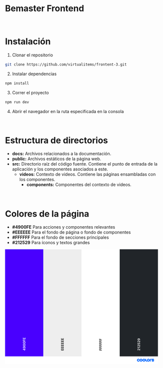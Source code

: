 # Bemaster Frontend

<br>

# Instalación

1. Clonar el repositorio

```bash
git clone https://github.com/virtualitems/frontent-3.git
```

2. Instalar dependencias

```bash
npm install
```

3. Correr el proyecto

```bash
npm run dev
```

4. Abrir el navegador en la ruta especificada en la consola

<br>

# Estructura de directorios

- **docs:** Archivos relacionados a la documentación.
- **public:** Archivos estáticos de la página web.
- **src:** Directorio raíz del código fuente. Contiene el punto de entrada de la aplicación y los componentes asociados a este.
    - **videos:** Contexto de videos. Contiene las páginas ensambladas con los componentes.
        - **components:** Componentes del contexto de videos.

<br>

# Colores de la página

- **#4900FE** Para acciones y componentes relevantes
- **#EEEEEE** Para el fondo de página o fondo de componentes
- **#FFFFFF** Para el fondo de secciones principales
- **#212529** Para íconos y textos grandes

![colors](/docs/colors.png)